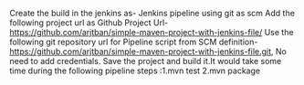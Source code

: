 Create the build in the jenkins as- Jenkins pipeline using git as scm
Add the following project url as Github Project Url-https://github.com/arjtban/simple-maven-project-with-jenkins-file/
Use the following git repository url for  Pipeline script from SCM definition-https://github.com/arjtban/simple-maven-project-with-jenkins-file.git, No need to add credentials.
Save the project and build it.It would take some time  during the following pipeline steps :1.mvn test  2.mvn package 